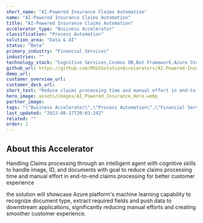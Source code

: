 ```yaml
---
short_name: "AI-Powered Insurance Claims Automation"
name: "AI-Powered Insurance Claims Automation"
title: "AI-Powered Insurance Claims Automation"
accelerator_type: "Business Accelerator"
classification: "Process Automation"
solution_area: "Data & AI"
status: "Beta"
primary_industry: "Financial Services"
industries: ""
technology_stack: "Cognitive Services,Cosmos DB,Bot Framework,Azure Storage,Form Recognizer,Luis"
github_url: https://github.com/MSUSSolutionAccelerators/AI-Powered-Insurance-Claims-Automation-Solution-Accelerator
demo_url: 
customer_overview_url: 
customer_deck_url: 
short_text: "Reduce claims processing time and manual effort in end-to-end claims processing for better customer experience."
hero_image: assets/images/AI_Powered_Insurance_Hero.webp
partner_image: 
tags: "\"Business Accelerator\",\"Process Automation\",\"Financial Services\",\"Cognitive Services\",\"Cosmos DB\",\"Bot Framework\",\"Azure Storage\",\"Form Recognizer\",\"Luis\",\"Data & AI\",\"Beta\""
last_updated: "2022-08-17T20:03:24Z"
related: ""
order: 2
---
```

## About this Accelerator

Handling Claims processing through an intelligent agent with cognitive skills to handle image, ID, and documents with goal to reduce claims processing time and manual effort in end-to-end claims processing for better customer experience

the solution will showcase Azure platform's machine learning capability to recognize document type, extract required fields and push data to downstream applications, significantly reducing manual efforts and creating smoother customer experience.